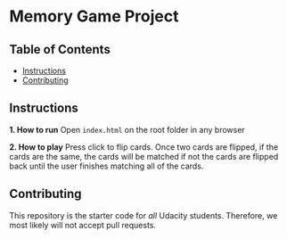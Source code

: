 # Memory Game Project

## Table of Contents

- [Instructions](#instructions)
- [Contributing](#contributing)

## Instructions

**1. How to run**
Open `index.html` on the root folder in any browser

**2. How to play**
Press click to flip cards. Once two cards are flipped, if the cards are the same, the cards will be matched
if not the cards are flipped back until the user finishes matching all of the cards.

## Contributing

This repository is the starter code for _all_ Udacity students. Therefore, we most likely will not accept pull requests.

